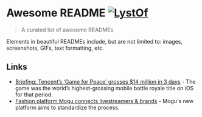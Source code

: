 # Awesome README [![LystOf](https://cdn.rawgit.com/sindresorhus/awesome/d7305f38d29fed78fa85652e3a63e154dd8e8829/media/badge.svg)](https://lystof.com)  
 > A curated list of awesome READMEs 
 
 Elements in beautiful READMEs include, but are not limited to: images, screenshots, GIFs, text formatting, etc.  
 ## Links
	
 - [Briefing: Tencent’s ‘Game for Peace’ grosses $14 million in 3 days](https://technode.com/2019/05/13/briefing-tencents-game-for-peace-grosses-14-million-in-3-days/) - The game was the world’s highest-grossing mobile battle royale title on iOS for that period. 
- [Fashion platform Mogu connects livestreamers & brands](https://technode.com/2019/05/13/mogu-launches-platform-to-connect-livestreamers-and-brands/) - Mogu's new platform aims to standardize the process. 

	